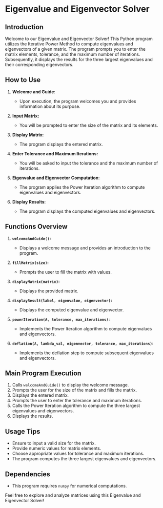 # Eigenvalue and Eigenvector Solver

## Introduction

Welcome to our Eigenvalue and Eigenvector Solver! This Python program utilizes the Iterative Power Method to compute eigenvalues and eigenvectors of a given matrix. The program prompts you to enter the matrix elements, tolerance, and the maximum number of iterations. Subsequently, it displays the results for the three largest eigenvalues and their corresponding eigenvectors.

## How to Use

1. **Welcome and Guide:**
   - Upon execution, the program welcomes you and provides information about its purpose.
   
2. **Input Matrix:**
   - You will be prompted to enter the size of the matrix and its elements.

3. **Display Matrix:**
   - The program displays the entered matrix.

4. **Enter Tolerance and Maximum Iterations:**
   - You will be asked to input the tolerance and the maximum number of iterations.

5. **Eigenvalue and Eigenvector Computation:**
   - The program applies the Power Iteration algorithm to compute eigenvalues and eigenvectors.

6. **Display Results:**
   - The program displays the computed eigenvalues and eigenvectors.

## Functions Overview

1. **`welcomeAndGuide()`:**
   - Displays a welcome message and provides an introduction to the program.

2. **`fillMatrix(size)`:**
   - Prompts the user to fill the matrix with values.

3. **`displayMatrix(matrix)`:**
   - Displays the provided matrix.

4. **`displayResult(label, eigenvalue, eigenvector)`:**
   - Displays the computed eigenvalue and eigenvector.

5. **`powerIteration(A, tolerance, max_iterations)`:**
   - Implements the Power Iteration algorithm to compute eigenvalues and eigenvectors.

6. **`deflation(A, lambda_val, eigenvector, tolerance, max_iterations)`:**
   - Implements the deflation step to compute subsequent eigenvalues and eigenvectors.

## Main Program Execution

1. Calls `welcomeAndGuide()` to display the welcome message.
2. Prompts the user for the size of the matrix and fills the matrix.
3. Displays the entered matrix.
4. Prompts the user to enter the tolerance and maximum iterations.
5. Calls the Power Iteration algorithm to compute the three largest eigenvalues and eigenvectors.
6. Displays the results.

## Usage Tips

- Ensure to input a valid size for the matrix.
- Provide numeric values for matrix elements.
- Choose appropriate values for tolerance and maximum iterations.
- The program computes the three largest eigenvalues and eigenvectors.

## Dependencies
- This program requires `numpy` for numerical computations.

Feel free to explore and analyze matrices using this Eigenvalue and Eigenvector Solver!